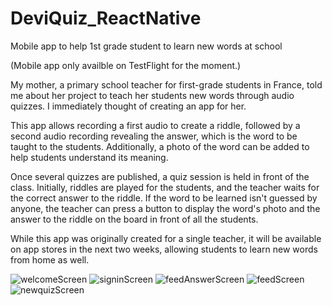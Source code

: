 # DeviQuiz_ReactNative
Mobile app to help 1st grade student to learn new words at school

(Mobile app only availble on TestFlight for the moment.)

My mother, a primary school teacher for first-grade students in France, told me about her project to teach her students new words through audio quizzes. I immediately thought of creating an app for her.

This app allows recording a first audio to create a riddle, followed by a second audio recording revealing the answer, which is the word to be taught to the students. Additionally, a photo of the word can be added to help students understand its meaning.

Once several quizzes are published, a quiz session is held in front of the class. Initially, riddles are played for the students, and the teacher waits for the correct answer to the riddle. If the word to be learned isn't guessed by anyone, the teacher can press a button to display the word's photo and the answer to the riddle on the board in front of all the students.

While this app was originally created for a single teacher, it will be available on app stores in the next two weeks, allowing students to learn new words from home as well.

![welcomeScreen](https://github.com/leojellimann/DeviQuiz_ReactNative/assets/93252510/70e6f5cb-7c36-4221-a894-6ad191e5f2b3)
![signinScreen](https://github.com/leojellimann/DeviQuiz_ReactNative/assets/93252510/dc802b94-5a7e-4b86-a7dc-fdc4f9ac381d)
![feedAnswerScreen](https://github.com/leojellimann/DeviQuiz_ReactNative/assets/93252510/3a5645a6-3c71-4736-93df-dd69d31a7b11)
![feedScreen](https://github.com/leojellimann/DeviQuiz_ReactNative/assets/93252510/9a4edccf-12c8-47f9-87d6-a5dd795d7e68)
![newquizScreen](https://github.com/leojellimann/DeviQuiz_ReactNative/assets/93252510/e67f26a5-816f-4a3f-8003-71e40d9805c2)
